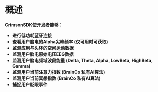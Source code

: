 # 概述

**CrimsonSDK使开发者能够：**

* **进行低功耗蓝⽛连接**
* **查看⽤户脑电的Alpha尖峰频率 \(仅可⽤时可获取\)** 
* **监测应⽤与头环的空间运动数据**
* **监测⽤户脑电原始电压EEG数据**
* **监测⽤户脑电频域波段能量 \(Delta, Theta, Alpha, LowBeta, HighBeta, Gamma\)** 
* **监测⽤户当前注意⼒指数 \(BrainCo 私有AI算法\)** 
* **监测⽤户当前冥想指数 \(BrainCo 私有AI算法\)** 
* **捕捉⽤户眨眼事件**

